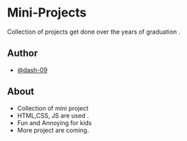 
# Mini-Projects

Collection of projects get done over the years of graduation .
 


## Author

- [@dash-09](https://www.github.com/dash-09)


## About

- Collection of mini project 
- HTML,CSS, JS are used .
- Fun and Annoying for kids
- More project are coming.

